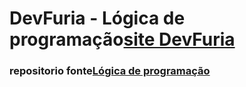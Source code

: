 # DevFuria - Lógica de programação[site DevFuria](http://devfuria.com.br/logica-de-programacao/)
### repositorio fonte[Lógica de programação](https://github.com/flaviomicheletti/logica-de-programacao)